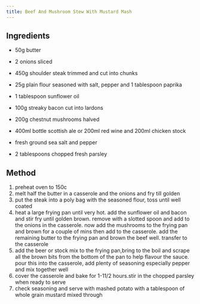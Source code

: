 ```yaml
---
title: Beef And Mushroom Stew With Mustard Mash
---
```


## Ingredients

-   50g butter

-   2 onions sliced

-   450g shoulder steak trimmed and cut into chunks

-   25g plain flour seasoned with salt, pepper and 1 tablespoon paprika

-   1 tablespoon sunflower oil

-   100g streaky bacon cut into lardons

-   200g chestnut mushrooms halved

-   400ml bottle scottish ale or 200ml red wine and 200ml chicken stock

-   fresh ground sea salt and pepper

-   2 tablespoons chopped fresh parsley

## Method

1.  preheat oven to 150c
2.  melt half the butter in a casserole and the onions and fry till golden
3.  put the steak into a poly bag with the seasoned flour, toss until well coated
4.  heat a large frying pan until very hot. add the sunflower oil and bacon and stir fry until golden brown. remove with a slotted spoon and add to the onions in the casserole. now add the mushrooms to the frying pan and brown for a couple of mins then add to the casserole. add the remaining butter to the frying pan and brown the beef well. transfer to the casserole
5.  add the beer or stock mix to the frying pan,bring to the boil and scrape all the brown bits from the bottom of the pan to help flavour the sauce. pour this into the casserole, add plenty of seasoning especially pepper and mix together well
6.  cover the casserole and bake for 1-11/2 hours.stir in the chopped parsley when ready to serve
7.  check seasoning and serve with mashed potato with a tablespoon of whole grain mustard mixed through
